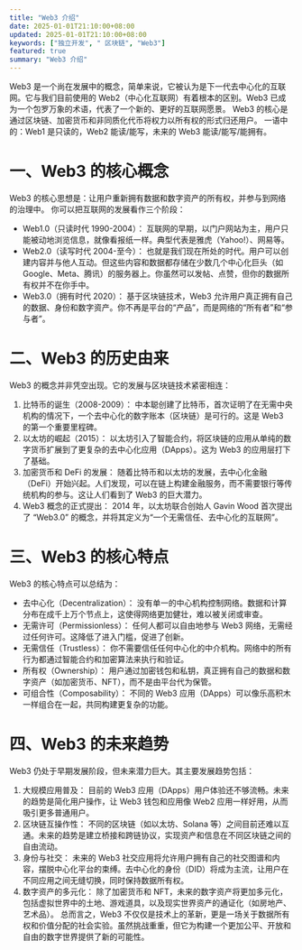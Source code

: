```yaml
---
title: "Web3 介绍"
date: 2025-01-01T21:10:00+08:00
updated: 2025-01-01T21:10:00+08:00
keywords: ["独立开发", " 区块链", "Web3"]
featured: true
summary: "Web3 介绍"
---
```


Web3 是一个尚在发展中的概念，简单来说，它被认为是下一代去中心化的互联网。它与我们目前使用的 Web2（中心化互联网）有着根本的区别。Web3 已成为一个包罗万象的术语，代表了一个新的、更好的互联网愿景。 Web3 的核心是通过区块链、加密货币和非同质化代币将权力以所有权的形式归还用户。 一语中的：Web1 是只读的，Web2 能读/能写，未来的 Web3 能读/能写/能拥有。

# 一、Web3 的核心概念
Web3 的核心思想是：让用户重新拥有数据和数字资产的所有权，并参与到网络的治理中。
你可以把互联网的发展看作三个阶段：
- Web1.0（只读时代 1990-2004）： 互联网的早期，以门户网站为主，用户只能被动地浏览信息，就像看报纸一样。典型代表是雅虎（Yahoo!）、网易等。
- Web2.0（读写时代 2004-至今）： 也就是我们现在所处的时代。用户可以创建内容并与他人互动。但这些内容和数据都存储在少数几个中心化巨头（如 Google、Meta、腾讯）的服务器上。你虽然可以发帖、点赞，但你的数据所有权并不在你手中。
- Web3.0（拥有时代 2020）： 基于区块链技术，Web3 允许用户真正拥有自己的数据、身份和数字资产。你不再是平台的“产品”，而是网络的“所有者”和“参与者”。

# 二、Web3 的历史由来

Web3 的概念并非凭空出现。它的发展与区块链技术紧密相连：
1. 比特币的诞生（2008-2009）： 中本聪创建了比特币，首次证明了在无需中央机构的情况下，一个去中心化的数字账本（区块链）是可行的。这是 Web3 的第一个重要里程碑。
2. 以太坊的崛起（2015）： 以太坊引入了智能合约，将区块链的应用从单纯的数字货币扩展到了更复杂的去中心化应用（DApps）。这为 Web3 的应用层打下了基础。
3. 加密货币和 DeFi 的发展： 随着比特币和以太坊的发展，去中心化金融（DeFi）开始兴起。人们发现，可以在链上构建金融服务，而不需要银行等传统机构的参与。这让人们看到了 Web3 的巨大潜力。
4. Web3 概念的正式提出： 2014 年，以太坊联合创始人 Gavin Wood 首次提出了 “Web3.0” 的概念，并将其定义为“一个无需信任、去中心化的互联网”。

# 三、Web3 的核心特点

Web3 的核心特点可以总结为：
- 去中心化（Decentralization）： 没有单一的中心机构控制网络。数据和计算分布在成千上万个节点上，这使得网络更加健壮，难以被关闭或审查。
- 无需许可（Permissionless）： 任何人都可以自由地参与 Web3 网络，无需经过任何许可。这降低了进入门槛，促进了创新。
- 无需信任（Trustless）： 你不需要信任任何中心化的中介机构。网络中的所有行为都通过智能合约和加密算法来执行和验证。
- 所有权（Ownership）： 用户通过加密钱包和私钥，真正拥有自己的数据和数字资产（如加密货币、NFT），而不是由平台代为保管。
- 可组合性（Composability）： 不同的 Web3 应用（DApps）可以像乐高积木一样组合在一起，共同构建更复杂的功能。

# 四、Web3 的未来趋势

Web3 仍处于早期发展阶段，但未来潜力巨大。其主要发展趋势包括：
1. 大规模应用普及： 目前的 Web3 应用（DApps）用户体验还不够流畅。未来的趋势是简化用户操作，让 Web3 钱包和应用像 Web2 应用一样好用，从而吸引更多普通用户。
2. 区块链互操作性： 不同的区块链（如以太坊、Solana 等）之间目前还难以互通。未来的趋势是建立桥接和跨链协议，实现资产和信息在不同区块链之间的自由流动。
3. 身份与社交： 未来的 Web3 社交应用将允许用户拥有自己的社交图谱和内容，摆脱中心化平台的束缚。去中心化的身份（DID）将成为主流，让用户在不同应用之间无缝切换，同时保持数据所有权。
4. 数字资产的多元化： 除了加密货币和 NFT，未来的数字资产将更加多元化，包括虚拟世界中的土地、游戏道具，以及现实世界资产的通证化（如房地产、艺术品）。
总而言之，Web3 不仅仅是技术上的革新，更是一场关于数据所有权和价值分配的社会实验。虽然挑战重重，但它为构建一个更加公平、开放和自由的数字世界提供了新的可能性。

